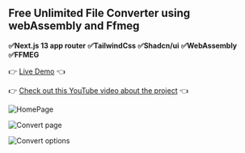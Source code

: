 ## Free Unlimited File Converter using webAssembly and Ffmeg

**✅Next.js 13 app router**
**✅TailwindCss**
**✅Shadcn/ui**
**✅WebAssembly**
**✅FFMEG**

👉 [Live Demo](https://modifio.vercel.app/) 👈

👉 [Check out this YouTube video about the project](https://youtu.be/ypYw6Cm6cUk) 👈

![HomePage](https://imagetolink.com/ib/kBHaDaD9CA)

![Convert page](https://i.imgur.com/6HgYaut.png)

![Convert options](https://imagetolink.com/ib/znZPagqoVb)
